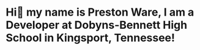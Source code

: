 <h1>Hi👋 my name is Preston Ware, I am a Developer at Dobyns-Bennett High School in Kingsport, Tennessee!</h1>
